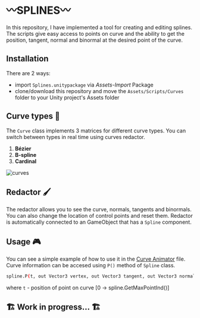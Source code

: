 # 〰️SPLINES〰️
In this repository, I have implemented a tool for creating and editing splines. The scripts give easy access to points on curve and the ability to get the position, tangent, normal and binormal at the desired point of the curve.

## Installation
There are 2 ways:
- import `Splines.unitypackage` via *Assets-Import* Package
- clone/download this repository and move the `Assets/Scripts/Curves` folder to your Unity project's Assets folder

## Curve types 🔢
The `Curve` class implements 3 matrices for different curve types. You can switch between types in real time using curves redactor.
1) **Bézier**
2) **B-spline**
3) **Cardinal**

![curves](https://github.com/akihiko47/Parametric-Curves-And-Splines/blob/main/Images/curves.gif)

## Redactor 🖌️
The redactor allows you to see the curve, normals, tangents and binormals. You can also change the location of control points and reset them.
Redactor is automatically connected to an GameObject that has a `Spline` component.

## Usage 🎮
You can see a simple example of how to use it in the [Curve Animator](https://github.com/akihiko47/Parametric-Curves-And-Splines/blob/main/Assets/Scripts/Curves/Curve%20Animator.cs) file. Curve information can be accesed using `P()` method of `Spline` class.

   ```sh
   spline.P(t, out Vector3 vertex, out Vector3 tangent, out Vector3 normal, out Vector3 binormal);
   ```

where `t` - position of point on curve [0 -> spline.GetMaxPointInd()]



## 🏗️ Work in progress... 🏗️